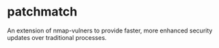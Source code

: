 # patchmatch
An extension of nmap-vulners to provide faster, more enhanced security updates over traditional processes.
